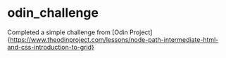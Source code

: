 # odin_challenge
Completed a simple challenge from [Odin Project]{https://www.theodinproject.com/lessons/node-path-intermediate-html-and-css-introduction-to-grid}
